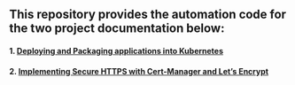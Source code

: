 ## This repository provides the automation code for the two project documentation below:

#### 1. [Deploying and Packaging applications into Kubernetes](https://github.com/William-eng/StegHub_DevOps_Engineering/blob/main/Deploying%20and%20Packaging%20applications%20into%20Kubernetes-%20101/Documentation.md)

#### 2. [Implementing Secure HTTPS with Cert-Manager and Let’s Encrypt](https://github.com/William-eng/StegHub_DevOps_Engineering/blob/main/Implementing%20Secure%20HTTPS%20with%20Cert-Manager%20and%20Let%E2%80%99s%20Encrypt%20101/Documentation.md)
